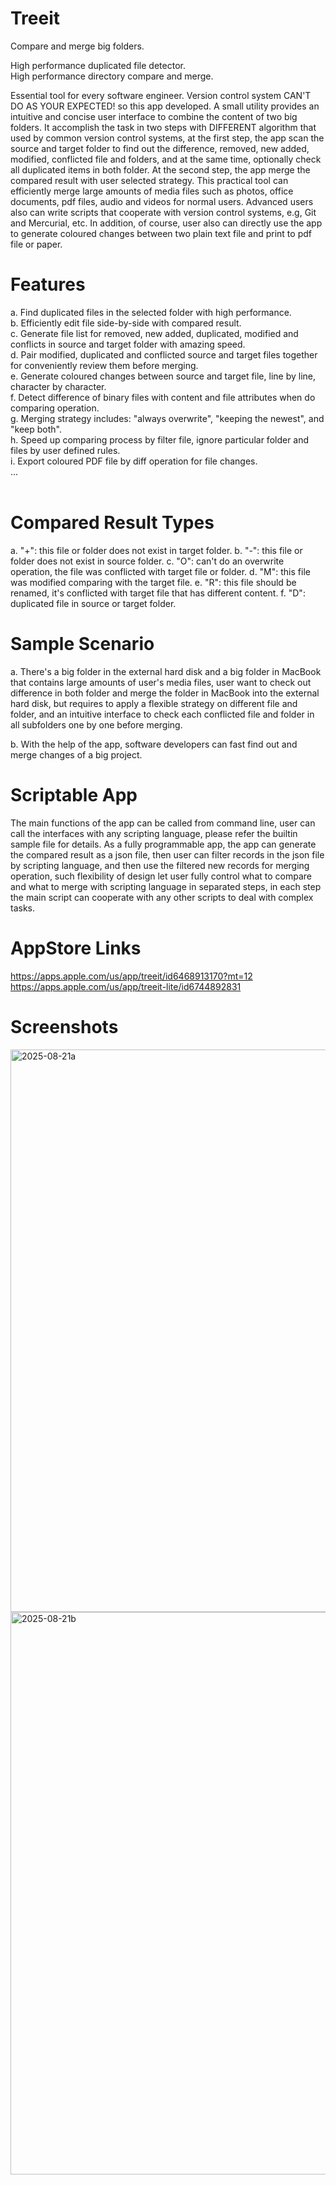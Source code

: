 # Treeit
Compare and merge big folders.

High performance duplicated file detector.<br>
High performance directory compare and merge.<br>

Essential tool for every software engineer. Version control system CAN'T DO AS YOUR EXPECTED! so this app developed. A small utility provides an intuitive and concise user interface to combine the content of two big folders. It accomplish the task in two steps with DIFFERENT algorithm that used by common version control systems, at the first step, the app scan the source and target folder to find out the difference, removed, new added, modified, conflicted file and folders, and at the same time, optionally check all duplicated items in both folder. At the second step, the app merge the compared result with user selected strategy. This practical tool can efficiently merge large amounts of media files such as photos, office documents, pdf files, audio and videos for normal users. Advanced users also can write scripts that cooperate with version control systems, e.g, Git and Mercurial, etc. In addition, of course, user also can directly use the app to generate coloured changes between two plain text file and print to pdf file or paper.


Features
===========================
a. Find duplicated files in the selected folder with high performance.<br>
b. Efficiently edit file side-by-side with compared result.<br>
c. Generate file list for removed, new added, duplicated, modified and conflicts in source and target folder with amazing speed.<br>
d. Pair modified, duplicated and conflicted source and target files together for conveniently review them before merging.<br>
e. Generate coloured changes between source and target file, line by line, character by character.<br>
f. Detect difference of binary files with content and file attributes when do comparing operation.<br>
g. Merging strategy includes: "always overwrite", "keeping the newest", and "keep both".<br>
h. Speed up comparing process by filter file, ignore particular folder and files by user defined rules.<br>
i. Export coloured PDF file by diff operation for file changes.<br>
...<br><br>


Compared Result Types
===========================
a. "+": this file or folder does not exist in target folder.
b. "-": this file or folder does not exist in source folder.
c. "O": can't do an overwrite operation, the file was conflicted with target file or folder.
d. "M": this file was modified comparing with the target file.
e. "R": this file should be renamed, it's conflicted with target file that has different content.
f. "D": duplicated file in source or target folder.


Sample Scenario
===========================
a. There's a big folder in the external hard disk and a big folder in MacBook that contains large amounts of user's media files, user want to check out difference in both folder and merge the folder in MacBook into the external hard disk, but requires to apply a flexible strategy on different file and folder, and an intuitive interface to check each conflicted file and folder in all subfolders one by one before merging.

b. With the help of the app, software developers can fast find out and merge changes of a big project.


Scriptable App
===========================
The main functions of the app can be called from command line, user can call the interfaces with any scripting language, please refer the builtin sample file for details. As a fully programmable app, the app can generate the compared result as a json file, then user can filter records in the json file by scripting language, and then use the filtered new records for merging operation, such flexibility of design let user fully control what to compare and what to merge with scripting language in separated steps, in each step the main script can cooperate with any other scripts to deal with complex tasks.


AppStore Links
===============
https://apps.apple.com/us/app/treeit/id6468913170?mt=12<br>
https://apps.apple.com/us/app/treeit-lite/id6744892831<br>


Screenshots
===============

<img width="1440" height="900" alt="2025-08-21a" src="https://github.com/user-attachments/assets/599c494c-2747-4775-bee1-ce21e0151aff" />
<img width="1440" height="900" alt="2025-08-21b" src="https://github.com/user-attachments/assets/22c79f4e-8168-4b45-a450-23a84577b3b7" />

